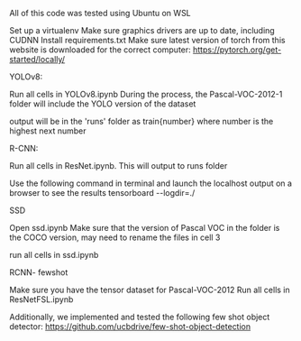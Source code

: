 All of this code was tested using Ubuntu on WSL

Set up a virtualenv
Make sure graphics drivers are up to date, including CUDNN
Install requirements.txt
Make sure latest version of torch from this website is downloaded for the correct computer: https://pytorch.org/get-started/locally/



YOLOv8:

Run all cells in YOLOv8.ipynb
During the process, the Pascal-VOC-2012-1 folder will include the YOLO version of the dataset

output will be in the 'runs' folder as train{number} where number is the highest next number

R-CNN:

Run all cells in ResNet.ipynb. This will output to runs folder 

Use the following command in terminal and launch the localhost output on a browser to see the results
tensorboard --logdir=./


SSD

Open ssd.ipynb
Make sure that the version of Pascal VOC in the folder is the COCO version, may need to rename the files in cell 3

run all cells in ssd.ipynb


RCNN- fewshot

Make sure you have the tensor dataset for Pascal-VOC-2012 
Run all cells in ResNetFSL.ipynb


Additionally, we implemented and tested the following few shot object detector: https://github.com/ucbdrive/few-shot-object-detection
